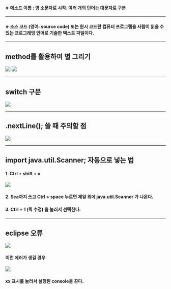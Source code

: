 #### ※ 메소드 이름 : 영 소문자로 시작. 여러 개의 단어는 대문자로 구분

---
#### ※ 소스 코드 (영어: source code) 또는 원시 코드란 컴퓨터 프로그램을 사람이 읽을 수 있는 프로그래밍 언어로 기술한 텍스트 파일이다.

---
## method를 활용하여 별 그리기

![](printstar%201.jpg)
![](r.jpg)

---
## switch 구문

![](switch.jpg)

---
## .nextLine(); 쓸 때 주의할 점

![](ScannerInput.jpg)

---
## import java.util.Scanner; 자동으로 넣는 법
#### 1. Ctrl + shift + o

![](organize%20import.png)
#### 2. Sca까지 쓰고 Ctrl + space 누르면 제일 위에 java.util.Scanner 가 나온다.

#### 3. Ctrl + 1 (퀵 수정) 을 눌러서 선택한다.

---
## eclipse 오류 

![](1234.png)
#### 이런 에러가 생길 경우

![](이걸로%20켜진%20콘솔%20다%20끄면%20오류%20안생김.png)
#### xx 표시를 눌러서 실행된 console을 끈다.


